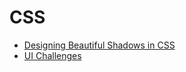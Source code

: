 # CSS

- [Designing Beautiful Shadows in CSS](https://www.joshwcomeau.com/css/designing-shadows)
- [UI Challenges](https://github.com/imteekay/ui-challenges)
